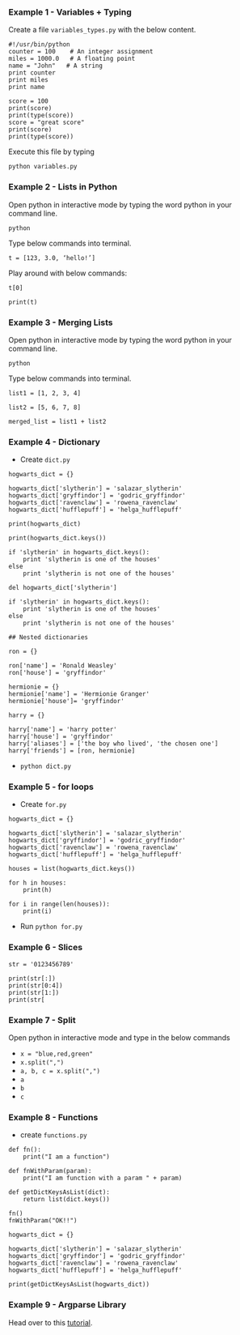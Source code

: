 

### Example 1 - Variables + Typing
Create a file `variables_types.py` with the below content.

```
#!/usr/bin/python
counter = 100    # An integer assignment 
miles = 1000.0   # A floating point 
name = "John"   # A string 
print counter 
print miles 
print name

score = 100
print(score)
print(type(score))
score = "great score"
print(score)
print(type(score))
```

Execute this file by typing

```
python variables.py
```

### Example 2 - Lists in Python
Open python in interactive mode by typing the word python in your command line.

``` 
python 
```
Type below commands into terminal.

```
t = [123, 3.0, ‘hello!’]
```

Play around with below commands:

```
t[0]
```

```
print(t)
```

### Example 3 - Merging Lists
Open python in interactive mode by typing the word python in your command line.

``` 
python 
```
Type below commands into terminal.

```
list1 = [1, 2, 3, 4]
```

```
list2 = [5, 6, 7, 8]
```

```
merged_list = list1 + list2
```

### Example 4 - Dictionary

* Create `dict.py`

```
hogwarts_dict = {}

hogwarts_dict['slytherin'] = 'salazar_slytherin'
hogwarts_dict['gryffindor'] = 'godric_gryffindor'
hogwarts_dict['ravenclaw'] = 'rowena_ravenclaw'
hogwarts_dict['hufflepuff'] = 'helga_hufflepuff'

print(hogwarts_dict)

print(hogwarts_dict.keys())

if 'slytherin' in hogwarts_dict.keys():
	print 'slytherin is one of the houses'
else
	print 'slytherin is not one of the houses'
	
del hogwarts_dict['slytherin']

if 'slytherin' in hogwarts_dict.keys():
	print 'slytherin is one of the houses'
else
	print 'slytherin is not one of the houses'

## Nested dictionaries

ron = {}

ron['name'] = 'Ronald Weasley'
ron['house'] = 'gryffindor'

hermionie = {}
hermionie['name'] = 'Hermionie Granger'
hermionie['house']= 'gryffindor'

harry = {}

harry['name'] = 'harry potter'
harry['house'] = 'gryffindor'
harry['aliases'] = ['the boy who lived', 'the chosen one']
harry['friends'] = [ron, hermionie]
```

* `python dict.py`

### Example 5 - for loops

* Create `for.py`

```
hogwarts_dict = {}

hogwarts_dict['slytherin'] = 'salazar_slytherin'
hogwarts_dict['gryffindor'] = 'godric_gryffindor'
hogwarts_dict['ravenclaw'] = 'rowena_ravenclaw'
hogwarts_dict['hufflepuff'] = 'helga_hufflepuff'

houses = list(hogwarts_dict.keys())

for h in houses:
	print(h)
	
for i in range(len(houses)):
	print(i)

```

* Run `python for.py`

### Example 6 - Slices
```
str = '0123456789'

print(str[:])
print(str[0:4])	
print(str[1:])
print(str[

```

### Example 7 - Split

Open python in interactive mode and type in the below commands

* `x = "blue,red,green"`
* `x.split(",")`
* `a, b, c = x.split(",")`
* `a`
* `b`
* `c`

### Example 8 - Functions

* create `functions.py`

```
def fn():
	print("I am a function")
	
def fnWithParam(param):
	print("I am function with a param " + param)
	
def getDictKeysAsList(dict):
	return list(dict.keys())
	
fn()
fnWithParam("OK!!")

hogwarts_dict = {}

hogwarts_dict['slytherin'] = 'salazar_slytherin'
hogwarts_dict['gryffindor'] = 'godric_gryffindor'
hogwarts_dict['ravenclaw'] = 'rowena_ravenclaw'
hogwarts_dict['hufflepuff'] = 'helga_hufflepuff'

print(getDictKeysAsList(hogwarts_dict))
```

### Example 9 - Argparse Library

Head over to this [tutorial](https://www.pythonforbeginners.com/argparse/argparse-tutorial).